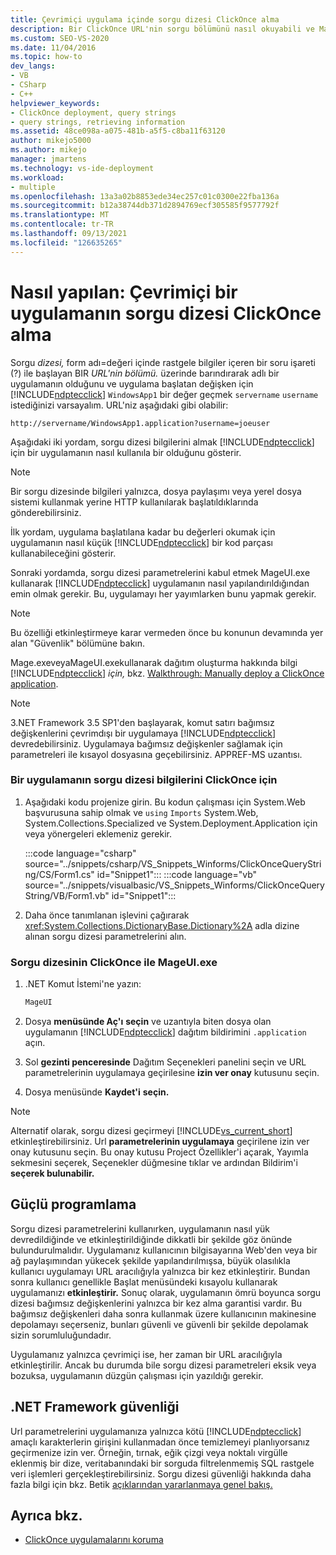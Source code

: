 ```yaml
---
title: Çevrimiçi uygulama içinde sorgu dizesi ClickOnce alma
description: Bir ClickOnce URL'nin sorgu bölümünü nasıl okuyabili ve MageUI kullanarak sorgu dizesi parametrelerini kabul etmek üzere uygulama yapılandırmayı öğrenin.
ms.custom: SEO-VS-2020
ms.date: 11/04/2016
ms.topic: how-to
dev_langs:
- VB
- CSharp
- C++
helpviewer_keywords:
- ClickOnce deployment, query strings
- query strings, retrieving information
ms.assetid: 48ce098a-a075-481b-a5f5-c8ba11f63120
author: mikejo5000
ms.author: mikejo
manager: jmartens
ms.technology: vs-ide-deployment
ms.workload:
- multiple
ms.openlocfilehash: 13a3a02b8853ede34ec257c01c0300e22fba136a
ms.sourcegitcommit: b12a38744db371d2894769ecf305585f9577792f
ms.translationtype: MT
ms.contentlocale: tr-TR
ms.lasthandoff: 09/13/2021
ms.locfileid: "126635265"
---
```

# <a name="how-to-retrieve-query-string-information-in-an-online-clickonce-application"></a>Nasıl yapılan: Çevrimiçi bir uygulamanın sorgu dizesi ClickOnce alma
Sorgu *dizesi,* form adı=değeri içinde rastgele bilgiler içeren bir soru işareti (?) ile başlayan BIR *URL'nin bölümü.* üzerinde barındırarak adlı bir uygulamanın olduğunu ve uygulama başlatan değişken için [!INCLUDE[ndptecclick](../deployment/includes/ndptecclick_md.md)] `WindowsApp1` bir değer geçmek `servername` `username` istediğinizi varsayalım. URL'niz aşağıdaki gibi olabilir:

 `http://servername/WindowsApp1.application?username=joeuser`

 Aşağıdaki iki yordam, sorgu dizesi bilgilerini almak [!INCLUDE[ndptecclick](../deployment/includes/ndptecclick_md.md)] için bir uygulamanın nasıl kullanıla bir olduğunu gösterir.

> [!NOTE]
> Bir sorgu dizesinde bilgileri yalnızca, dosya paylaşımı veya yerel dosya sistemi kullanmak yerine HTTP kullanılarak başlatıldıklarında gönderebilirsiniz.

 İlk yordam, uygulama başlatılana kadar bu değerleri okumak için uygulamanın nasıl küçük [!INCLUDE[ndptecclick](../deployment/includes/ndptecclick_md.md)] bir kod parçası kullanabileceğini gösterir.

 Sonraki yordamda, sorgu dizesi parametrelerini kabul etmek MageUI.exe kullanarak [!INCLUDE[ndptecclick](../deployment/includes/ndptecclick_md.md)] uygulamanın nasıl yapılandırıldığından emin olmak gerekir. Bu, uygulamayı her yayımlarken bunu yapmak gerekir.

> [!NOTE]
> Bu özelliği etkinleştirmeye karar vermeden önce bu konunun devamında yer alan "Güvenlik" bölümüne bakın.

 Mage.exeveyaMageUI.exekullanarak dağıtım oluşturma hakkında bilgi [!INCLUDE[ndptecclick](../deployment/includes/ndptecclick_md.md)] *için,* bkz. [Walkthrough: Manually deploy a ClickOnce application](../deployment/walkthrough-manually-deploying-a-clickonce-application.md). 

> [!NOTE]
> 3.NET Framework 3.5 SP1'den başlayarak, komut satırı bağımsız değişkenlerini çevrimdışı bir uygulamaya [!INCLUDE[ndptecclick](../deployment/includes/ndptecclick_md.md)] devredebilirsiniz. Uygulamaya bağımsız değişkenler sağlamak için parametreleri ile kısayol dosyasına geçebilirsiniz. APPREF-MS uzantısı.

### <a name="to-obtain-query-string-information-from-a-clickonce-application"></a>Bir uygulamanın sorgu dizesi bilgilerini ClickOnce için

1. Aşağıdaki kodu projenize girin. Bu kodun çalışması için System.Web başvurusuna sahip olmak ve `using` `Imports` System.Web, System.Collections.Specialized ve System.Deployment.Application için veya yönergeleri eklemeniz gerekir.

    :::code language="csharp" source="../snippets/csharp/VS_Snippets_Winforms/ClickOnceQueryString/CS/Form1.cs" id="Snippet1":::
    :::code language="vb" source="../snippets/visualbasic/VS_Snippets_Winforms/ClickOnceQueryString/VB/Form1.vb" id="Snippet1":::


2. Daha önce tanımlanan işlevini çağırarak <xref:System.Collections.DictionaryBase.Dictionary%2A> adla dizine alınan sorgu dizesi parametrelerini alın.

### <a name="to-enable-query-string-passing-in-a-clickonce-application-with-mageuiexe"></a>Sorgu dizesinin ClickOnce ile MageUI.exe

1. .NET Komut İstemi'ne yazın:

   ```cmd
   MageUI
   ```

2. Dosya **menüsünde Aç'ı** **seçin** ve uzantıyla biten dosya olan uygulamanın [!INCLUDE[ndptecclick](../deployment/includes/ndptecclick_md.md)] dağıtım bildirimini `.application` açın.

3. Sol **gezinti penceresinde** Dağıtım Seçenekleri panelini seçin ve URL parametrelerinin uygulamaya geçirilesine **izin ver onay** kutusunu seçin.

4. Dosya menüsünde **Kaydet'i** **seçin.**

> [!NOTE]
> Alternatif olarak, sorgu dizesi geçirmeyi [!INCLUDE[vs_current_short](../code-quality/includes/vs_current_short_md.md)] etkinleştirebilirsiniz. Url **parametrelerinin uygulamaya** geçirilene izin ver onay kutusunu seçin. Bu onay kutusu  Project Özellikler'i  açarak, Yayımla sekmesini seçerek, Seçenekler düğmesine tıklar ve ardından Bildirim'i  **seçerek bulunabilir.**

## <a name="robust-programming"></a>Güçlü programlama
 Sorgu dizesi parametrelerini kullanırken, uygulamanın nasıl yük devredildiğinde ve etkinleştirildiğinde dikkatli bir şekilde göz önünde bulundurulmalıdır. Uygulamanız kullanıcının bilgisayarına Web'den veya bir ağ paylaşımından yükecek şekilde yapılandırılmışsa, büyük olasılıkla kullanıcı uygulamayı URL aracılığıyla yalnızca bir kez etkinleştirir. Bundan sonra kullanıcı genellikle Başlat menüsündeki kısayolu kullanarak uygulamanızı **etkinleştirir.** Sonuç olarak, uygulamanın ömrü boyunca sorgu dizesi bağımsız değişkenlerini yalnızca bir kez alma garantisi vardır. Bu bağımsız değişkenleri daha sonra kullanmak üzere kullanıcının makinesine depolamayı seçerseniz, bunları güvenli ve güvenli bir şekilde depolamak sizin sorumluluğundadır.

 Uygulamanız yalnızca çevrimiçi ise, her zaman bir URL aracılığıyla etkinleştirilir. Ancak bu durumda bile sorgu dizesi parametreleri eksik veya bozuksa, uygulamanın düzgün çalışması için yazıldığı gerekir.

## <a name="net-framework-security"></a>.NET Framework güvenliği
 Url parametrelerini uygulamanıza yalnızca kötü [!INCLUDE[ndptecclick](../deployment/includes/ndptecclick_md.md)] amaçlı karakterlerin girişini kullanmadan önce temizlemeyi planlıyorsanız geçirmenize izin ver. Örneğin, tırnak, eğik çizgi veya noktalı virgülle eklenmiş bir dize, veritabanındaki bir sorguda filtrelenmemiş SQL rastgele veri işlemleri gerçekleştirebilirsiniz. Sorgu dizesi güvenliği hakkında daha fazla bilgi için bkz. Betik [açıklarından yararlanmaya genel bakış.](/previous-versions/w1sw53ds(v=vs.140))

## <a name="see-also"></a>Ayrıca bkz.
- [ClickOnce uygulamalarını koruma](../deployment/securing-clickonce-applications.md)